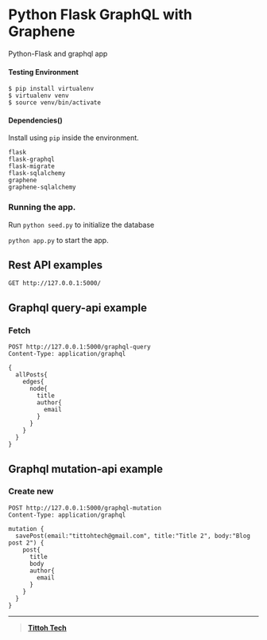 # Python Flask GraphQL with Graphene
Python-Flask and graphql app

#### Testing Environment

```
$ pip install virtualenv
$ virtualenv venv
$ source venv/bin/activate
```

#### Dependencies()
Install using `pip` inside the environment.

```
flask
flask-graphql
flask-migrate
flask-sqlalchemy
graphene
graphene-sqlalchemy
```

### Running the app.
Run `python seed.py` to initialize the database

`python app.py` to start the app.



## Rest API examples
`GET http://127.0.0.1:5000/`

## Graphql query-api example
### Fetch
```
POST http://127.0.0.1:5000/graphql-query
Content-Type: application/graphql
```

```
{
  allPosts{
    edges{
      node{
        title
        author{
          email
        }
      }
    }
  }
}
```

## Graphql mutation-api example
### Create new

```
POST http://127.0.0.1:5000/graphql-mutation
Content-Type: application/graphql
```
```
mutation {
  savePost(email:"tittohtech@gmail.com", title:"Title 2", body:"Blog post 2") {
    post{
      title
      body
      author{
        email
      }
    }
  }
}
```

---


> **[Tittoh Tech](https://www.tittohtech.com)**

